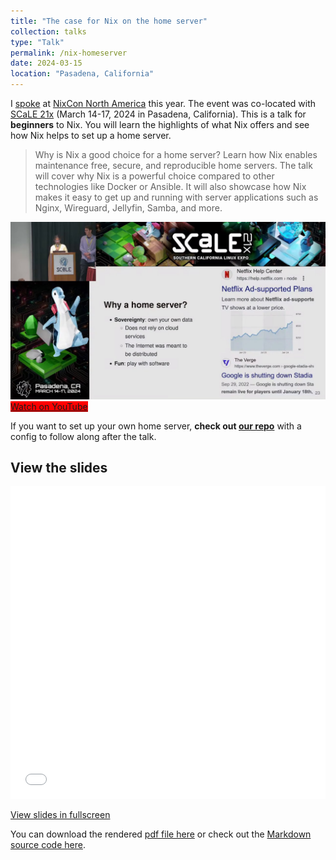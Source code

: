 ```yaml
---
title: "The case for Nix on the home server"
collection: talks
type: "Talk"
permalink: /nix-homeserver
date: 2024-03-15
location: "Pasadena, California"
---
```


I [spoke](https://2024-na.nixcon.org/talks/#the-case-for-nix-on-the-home-server) at [NixCon North America](https://2024-na.nixcon.org/) this year. The event was co-located with [SCaLE 21x](https://www.socallinuxexpo.org/scale/21x) (March 14-17, 2024 in Pasadena, California). This is a talk for **beginners** to Nix. You will learn the highlights of what Nix offers and see how Nix helps to set up a home server.

> Why is Nix a good choice for a home server? Learn how Nix enables maintenance free, secure, and reproducible home servers. The talk will cover why Nix is a powerful choice compared to other technologies like Docker or Ansible. It will also showcase how Nix makes it easy to get up and running with server applications such as Nginx, Wireguard, Jellyfin, Samba, and more.

[![](/files/nixcon/img/youtube.jpg)](https://www.youtube.com/watch?v=h8oyoDMUM2I)
<a class="btn btn--danger" style="background: red;" href="https://www.youtube.com/watch?v=h8oyoDMUM2I">Watch on YouTube</a>

If you want to set up your own home server, **check out [our repo](https://github.com/atar13/nixcon24-home-server/)** with a config to follow along after the talk.

## View the slides

<iframe src="/files/nixcon/slides.html" width="100%" height="500px" style="border:none;"></iframe>

<a class="btn" href="/files/nixcon/slides.html">View slides in fullscreen</a>

You can download the rendered <a href="https://github.com/atar13/nixcon24-home-server/blob/main/slides.pdf">pdf file here</a> or check out the [Markdown source code here](https://github.com/atar13/nixcon24-home-server/blob/main/slides.md). 
